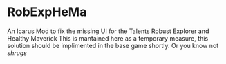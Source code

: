 # RobExpHeMa
An Icarus Mod to fix the missing UI for the Talents Robust Explorer and Healthy Maverick
This is mantained here as a temporary measure, this solution should be implimented in the base game shortly.
Or you know not *shrugs*
